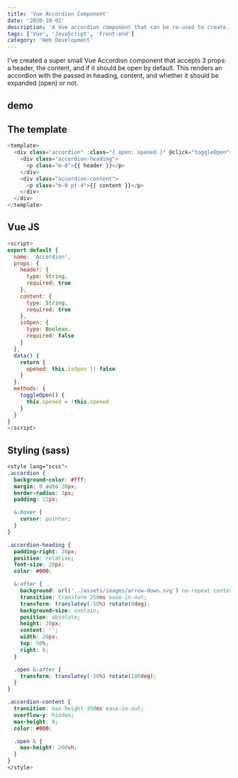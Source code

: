 ```yaml
---
title: 'Vue Accordion Component'
date: '2020-10-02'
description: 'A Vue accordion component that can be re-used to create....'
tags: ['Vue', 'JavaScript', 'Front-end']
category: 'Web Development'
---
```


I've created a super small Vue Accordion component that accepts 3 props: a header, the content, and if it should be open by default. This renders an accordion with the passed in heading, content, and whether it should be expanded (open) or not.

## demo

<accordion :is-open="true" header="Duis exercitation laborum veniam tempor voluptate amet elit qui." content="Aliqua deserunt ea magna cupidatat enim culpa. Officia anim labore occaecat minim officia. Incididunt quis ipsum eu sunt quis voluptate excepteur. Ut sit ullamco consectetur nisi mollit veniam ex incididunt. Laborum sit ut cupidatat eiusmod Lorem eiusmod Lorem deserunt laboris ex in. Labore eu voluptate elit incididunt occaecat esse dolor non duis mollit." ></accordion>

<accordion :is-open="false" header="Duis exercitation laborum veniam tempor voluptate amet elit qui." content="Aliqua deserunt ea magna cupidatat enim culpa. Officia anim labore occaecat minim officia. Incididunt quis ipsum eu sunt quis voluptate excepteur. Ut sit ullamco consectetur nisi mollit veniam ex incididunt. Laborum sit ut cupidatat eiusmod Lorem eiusmod Lorem deserunt laboris ex in. Labore eu voluptate elit incididunt occaecat esse dolor non duis mollit." ></accordion>

<accordion header="Duis exercitation laborum veniam tempor voluptate amet elit qui." content="Aliqua deserunt ea magna cupidatat enim culpa. Officia anim labore occaecat minim officia. Incididunt quis ipsum eu sunt quis voluptate excepteur. Ut sit ullamco consectetur nisi mollit veniam ex incididunt. Laborum sit ut cupidatat eiusmod Lorem eiusmod Lorem deserunt laboris ex in. Labore eu voluptate elit incididunt occaecat esse dolor non duis mollit." ></accordion>


## The template
```javascript
<template>
  <div class="accordion" :class="{ open: opened }" @click="toggleOpen">
    <div class="accordion-heading">
      <p class="m-0">{{ header }}</p>
    </div>
    <div class="accordion-content">
      <p class="m-0 pt-4">{{ content }}</p>
    </div>
  </div>
</template>
```

## Vue JS
```javascript
<script>
export default {
  name: 'Accordion',
  props: {
    header: {
      type: String,
      required: true
    },
    content: {
      type: String,
      required: true
    },
    isOpen: {
      type: Boolean,
      required: false
    }
  },
  data() {
    return {
      opened: this.isOpen || false
    }
  },
  methods: {
    toggleOpen() {
      this.opened = !this.opened
    }
  }
}
</script>
```

## Styling (sass)
```css
<style lang="scss">
.accordion {
  background-color: #fff;
  margin: 0 auto 20px;
  border-radius: 3px;
  padding: 12px;

  &:hover {
    cursor: pointer;
  }
}

.accordion-heading {
  padding-right: 30px;
  position: relative;
  font-size: 20px;
  color: #000;

  &:after {
    background: url('../assets/images/arrow-down.svg') no-repeat center center;
    transition: transform 250ms ease-in-out;
    transform: translatey(-50%) rotate(0deg);
    background-size: contain;
    position: absolute;
    height: 20px;
    content: '';
    width: 20px;
    top: 50%;
    right: 0;
  }

  .open &:after {
    transform: translatey(-50%) rotate(180deg);
  }
}

.accordion-content {
  transition: max-height 350ms ease-in-out;
  overflow-y: hidden;
  max-height: 0;
  color: #000;

  .open & {
    max-height: 200vh;
  }
}
</style>
```

